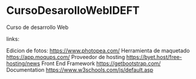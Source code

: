 # CursoDesarolloWebIDEFT
Curso de desarrollo Web

links:

Edicion de fotos: https://www.photopea.com/
Herramienta de maquetado https://app.moqups.com/
Proveedor de hosting https://byet.host/free-hosting/news
Front End Framework https://getbootstrap.com/
Documentation https://www.w3schools.com/js/default.asp
